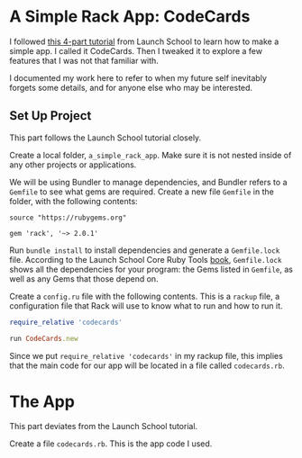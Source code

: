 # A Simple Rack App: CodeCards

I followed [this 4-part tutorial](https://launchschool.com/blog/growing-your-own-web-framework-with-rack-part-1) from Launch School to learn how to make a simple app. I called it CodeCards. Then I tweaked it to explore a few features that I was not that familiar with.

I documented my work here to refer to when my future self inevitably forgets some details, and for anyone else who may be interested.

## Set Up Project
This part follows the Launch School tutorial closely.

Create a local folder, `a_simple_rack_app`. Make sure it is not nested inside of any other projects or applications.

We will be using Bundler to manage dependencies, and Bundler refers to a `Gemfile` to see what gems are required. 
Create a new file `Gemfile` in the folder, with the following contents:
```
source "https://rubygems.org"

gem 'rack', '~> 2.0.1'
```

Run `bundle install` to install dependencies and generate a `Gemfile.lock` file. According to the Launch School Core Ruby Tools [book](https://launchschool.com/books/core_ruby_tools/read/bundler#gemfile), `Gemfile.lock` shows all the dependencies for your program: the Gems listed in `Gemfile`, as well as any Gems that those depend on. 

Create a `config.ru` file with the following contents. This is a `rackup` file, a configuration file that Rack will use to know what to run and how to run it.
```ruby
require_relative 'codecards'

run CodeCards.new
```

Since we put `require_relative 'codecards'` in my rackup file, this implies that the main code for our app will be located in a file called `codecards.rb`.

# The App 
This part deviates from the Launch School tutorial.

Create a file `codecards.rb`. This is the app code I used.
